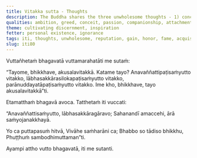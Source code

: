```yaml
---
title: Vitakka sutta - Thoughts
description: The Buddha shares the three unwholesome thoughts - 1) concerning one's reputation, 2) concerning acquisitions, respect, and popularity, and 3) associated with inappropriate concern for others.
qualities: ambition, greed, conceit, passion, companionship, attachment, giving up
theme: cultivating discernment, inspiration
fetter: personal existence, ignorance
tags: iti, thoughts, unwholesome, reputation, gain, honor, fame, acquisitions, respect, popularity, compassion, iti50-99
slug: iti80
---
```


Vuttañhetaṁ bhagavatā vuttamarahatāti me sutaṁ:

“Tayome, bhikkhave, akusalavitakkā. Katame tayo? Anavaññattipaṭisaṁyutto vitakko, lābhasakkārasilokapaṭisaṁyutto vitakko, parānuddayatāpaṭisaṁyutto vitakko. Ime kho, bhikkhave, tayo akusalavitakkā”ti.

Etamatthaṁ bhagavā avoca. Tatthetaṁ iti vuccati:

“Anavaññattisaṁyutto,
lābhasakkāragāravo;
Sahanandī amaccehi,
ārā saṁyojanakkhayā.

Yo ca puttapasuṁ hitvā,
Vivāhe saṁharāni ca;
Bhabbo so tādiso bhikkhu,
Phuṭṭhuṁ sambodhimuttaman”ti.

Ayampi attho vutto bhagavatā, iti me sutanti.
